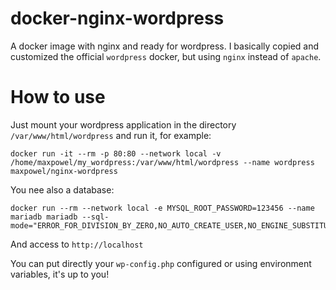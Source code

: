 # docker-nginx-wordpress
A docker image with nginx and ready for wordpress.
I basically copied and customized the official `wordpress` docker, but using `nginx` instead of `apache`.

# How to use
Just mount your wordpress application in the directory `/var/www/html/wordpress` and run it, for example:
```
docker run -it --rm -p 80:80 --network local -v /home/maxpowel/my_wordpress:/var/www/html/wordpress --name wordpress maxpowel/nginx-wordpress
```
You nee also a database:
```
docker run --rm --network local -e MYSQL_ROOT_PASSWORD=123456 --name mariadb mariadb --sql-mode="ERROR_FOR_DIVISION_BY_ZERO,NO_AUTO_CREATE_USER,NO_ENGINE_SUBSTITUTION"
```

And access to `http://localhost`

You can put directly your `wp-config.php` configured or using environment variables, it's up to you!
